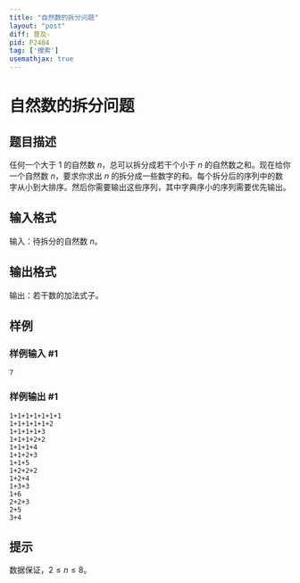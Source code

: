 ```yaml
---
title: "自然数的拆分问题"
layout: "post"
diff: 普及-
pid: P2404
tag: ['搜索']
usemathjax: true
---
```


# 自然数的拆分问题
## 题目描述

任何一个大于 $1$ 的自然数 $n$，总可以拆分成若干个小于 $n$ 的自然数之和。现在给你一个自然数 $n$，要求你求出 $n$ 的拆分成一些数字的和。每个拆分后的序列中的数字从小到大排序。然后你需要输出这些序列，其中字典序小的序列需要优先输出。

## 输入格式

输入：待拆分的自然数 $n$。

## 输出格式

输出：若干数的加法式子。

## 样例

### 样例输入 #1
```
7

```
### 样例输出 #1
```
1+1+1+1+1+1+1
1+1+1+1+1+2
1+1+1+1+3
1+1+1+2+2
1+1+1+4
1+1+2+3
1+1+5
1+2+2+2
1+2+4
1+3+3
1+6
2+2+3
2+5
3+4
```
## 提示

数据保证，$2\leq n\le 8$。
